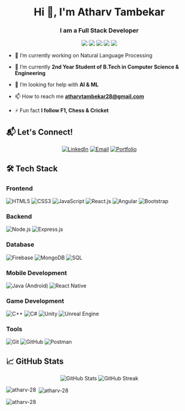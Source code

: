 <h1 align="center">Hi 👋, I'm Atharv Tambekar</h1>
<h3 align="center">I am a Full Stack Developer</h3>
<p align="center">
  <img src="https://img.shields.io/badge/JavaScript-F7DF1E?style=for-the-badge&logo=javascript&logoColor=black" />
  <img src="https://img.shields.io/badge/React-61DAFB?style=for-the-badge&logo=react&logoColor=black" />
  <img src="https://img.shields.io/badge/Node.js-339933?style=for-the-badge&logo=nodedotjs&logoColor=white" />
  <img src="https://img.shields.io/badge/MongoDB-4EA94B?style=for-the-badge&logo=mongodb&logoColor=white" />
  <img src="https://img.shields.io/badge/Express.js-000000?style=for-the-badge&logo=express&logoColor=white" />
</p>

- 🔭 I’m currently working on Natural Language Processing

- 🌱 I’m currently **2nd Year Student of B.Tech in Computer Science & Engineering**

- 🤝 I’m looking for help with **AI & ML**

- 📫 How to reach me **atharvtambekar28@gmail.com**

- ⚡ Fun fact **I follow F1, Chess & Cricket**

## 📬 Let's Connect!
<p align="center">
  <a href="https://www.linkedin.com/in/atharv-tambekar/"><img src="https://img.shields.io/badge/LinkedIn-%230077B5.svg?style=for-the-badge&logo=linkedin&logoColor=white" alt="LinkedIn"></a>
  <a href="mailto:atharvtambekar28@gmail.com"><img src="https://img.shields.io/badge/Email-D14836?style=for-the-badge&logo=gmail&logoColor=white" alt="Email"></a>
  <a href="https://portfolio-git-main-atharv-28s-projects.vercel.app/"><img src="https://img.shields.io/badge/Portfolio-4A90E2?style=for-the-badge&logo=firefox&logoColor=white" alt="Portfolio"></a>
</p>

## 🛠️ Tech Stack

### **Frontend**
<p>
  <img src="https://img.shields.io/badge/HTML5-E34F26?style=for-the-badge&logo=html5&logoColor=white" alt="HTML5" />
  <img src="https://img.shields.io/badge/CSS3-1572B6?style=for-the-badge&logo=css3&logoColor=white" alt="CSS3" />
  <img src="https://img.shields.io/badge/JavaScript-F7DF1E?style=for-the-badge&logo=javascript&logoColor=black" alt="JavaScript" />
  <img src="https://img.shields.io/badge/React-61DAFB?style=for-the-badge&logo=react&logoColor=black" alt="React.js" />
  <img src="https://img.shields.io/badge/Angular-DD0031?style=for-the-badge&logo=angular&logoColor=white" alt="Angular" />
  <img src="https://img.shields.io/badge/Bootstrap-7952B3?style=for-the-badge&logo=bootstrap&logoColor=white" alt="Bootstrap" />
</p>

### **Backend**
<p>
  <img src="https://img.shields.io/badge/Node.js-339933?style=for-the-badge&logo=nodedotjs&logoColor=white" alt="Node.js" />
  <img src="https://img.shields.io/badge/Express.js-000000?style=for-the-badge&logo=express&logoColor=white" alt="Express.js" />
</p>


### **Database**
<p>
  <img src="https://img.shields.io/badge/Firebase-FFCA28?style=for-the-badge&logo=firebase&logoColor=black" alt="Firebase" />
  <img src="https://img.shields.io/badge/MongoDB-4EA94B?style=for-the-badge&logo=mongodb&logoColor=white" alt="MongoDB" />
  <img src="https://img.shields.io/badge/SQL-4479A1?style=for-the-badge&logo=postgresql&logoColor=white" alt="SQL" />
</p>

### **Mobile Development**
<p>
  <img src="https://img.shields.io/badge/Java-007396?style=for-the-badge&logo=java&logoColor=white" alt="Java (Android)" />
  <img src="https://img.shields.io/badge/React%20Native-61DAFB?style=for-the-badge&logo=react&logoColor=black" alt="React Native" />
</p>

### **Game Development**
<p>
  <img src="https://img.shields.io/badge/C++-00599C?style=for-the-badge&logo=cplusplus&logoColor=white" alt="C++" />
  <img src="https://img.shields.io/badge/C%23-239120?style=for-the-badge&logo=csharp&logoColor=white" alt="C#" />
  <img src="https://img.shields.io/badge/Unity-000000?style=for-the-badge&logo=unity&logoColor=white" alt="Unity" />
  <img src="https://img.shields.io/badge/Unreal%20Engine-0E1128?style=for-the-badge&logo=unrealengine&logoColor=white" alt="Unreal Engine" />
</p>

### **Tools**
<p>
  <img src="https://img.shields.io/badge/Git-F05032?style=for-the-badge&logo=git&logoColor=white" alt="Git" />
  <img src="https://img.shields.io/badge/GitHub-181717?style=for-the-badge&logo=github&logoColor=white" alt="GitHub" />
  <img src="https://img.shields.io/badge/Postman-FF6C37?style=for-the-badge&logo=postman&logoColor=white" alt="Postman" />
</p>



## 📈 GitHub Stats
<p align="center">
  <img src="https://github-readme-stats.vercel.app/api?username=Atharv-28&show_icons=true&theme=dark" alt="GitHub Stats" />
  <img src="https://github-readme-streak-stats.herokuapp.com/?user=Atharv-28&theme=dark" alt="GitHub Streak" />
</p>

<p><img align="left" src="https://github-readme-stats.vercel.app/api/top-langs?username=atharv-28&show_icons=true&locale=en&layout=compact" alt="atharv-28" /></p>

<p>&nbsp;<img align="center" src="https://github-readme-stats.vercel.app/api?username=atharv-28&show_icons=true&locale=en" alt="atharv-28" /></p>

<p><img align="center" src="https://github-readme-streak-stats.herokuapp.com/?user=atharv-28&" alt="atharv-28" /></p>

